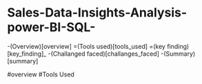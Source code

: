 # Sales-Data-Insights-Analysis-power-BI-SQL-

-(Overview)[overview]
=(Tools used)[tools_used]
=(key finding)[key_finding]_
-(Challanged faced)[challanges_faced]
-(Summary)[summary]

#overview
#Tools Used
